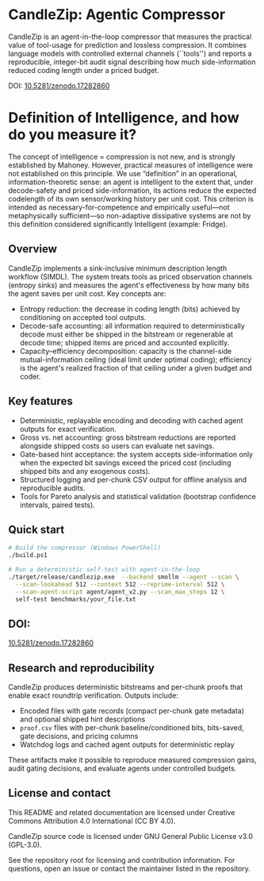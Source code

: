 # CandleZip: Agentic Compressor

CandleZip is an agent-in-the-loop compressor that measures the practical value of tool-usage for prediction and lossless compression. It combines language models with controlled external channels (``tools'') and reports a reproducible, integer-bit audit signal describing how much side-information reduced coding length under a priced budget.

DOI: [10.5281/zenodo.17282860](https://doi.org/10.5281/zenodo.17282860)

# Definition of Intelligence, and how do you measure it? 
The concept of intelligence = compression is not new, and is strongly established by Mahoney. However, practical measures of intelligence were not established on this principle. 
We use “definition” in an operational, information-theoretic sense: an agent is intelligent to the extent that,
under decode-safety and priced side-information, its actions reduce the expected codelength of its own
sensor/working history per unit cost. This criterion is intended as necessary-for-competence and empirically
useful—not metaphysically sufficient—so non-adaptive dissipative systems are not by this definition considered significantly Intelligent (example: Fridge).  
## Overview

CandleZip implements a sink-inclusive minimum description length workflow (SIMDL). The system treats tools as priced observation channels (entropy sinks) and measures the agent's effectiveness by how many bits the agent saves per unit cost. Key concepts are:

- Entropy reduction: the decrease in coding length (bits) achieved by conditioning on accepted tool outputs.
- Decode-safe accounting: all information required to deterministically decode must either be shipped in the bitstream or regenerable at decode time; shipped items are priced and accounted explicitly.
- Capacity–efficiency decomposition: capacity is the channel-side mutual-information ceiling (ideal limit under optimal coding); efficiency is the agent's realized fraction of that ceiling under a given budget and coder.

## Key features

- Deterministic, replayable encoding and decoding with cached agent outputs for exact verification.
- Gross vs. net accounting: gross bitstream reductions are reported alongside shipped costs so users can evaluate net savings.
- Gate-based hint acceptance: the system accepts side-information only when the expected bit savings exceed the priced cost (including shipped bits and any exogenous costs).
- Structured logging and per-chunk CSV output for offline analysis and reproducible audits.
- Tools for Pareto analysis and statistical validation (bootstrap confidence intervals, paired tests).

## Quick start

```bash
# Build the compressor (Windows PowerShell)
./build.ps1

# Run a deterministic self-test with agent-in-the-loop
./target/release/candlezip.exe  --backend smollm --agent --scan \
  --scan-lookahead 512 --context 512 --reprime-interval 512 \
  --scan-agent-script agent/agent_v2.py --scan_max_steps 12 \
  self-test benchmarks/your_file.txt

```
## DOI:
[10.5281/zenodo.17282860](https://doi.org/10.5281/zenodo.17282860)

## Research and reproducibility

CandleZip produces deterministic bitstreams and per-chunk proofs that enable exact roundtrip verification. Outputs include:

- Encoded files with gate records (compact per-chunk gate metadata) and optional shipped hint descriptions
- `proof.csv` files with per-chunk baseline/conditioned bits, bits-saved, gate decisions, and pricing columns
- Watchdog logs and cached agent outputs for deterministic replay

These artifacts make it possible to reproduce measured compression gains, audit gating decisions, and evaluate agents under controlled budgets.

## License and contact

This README and related documentation are licensed under Creative Commons Attribution 4.0 International (CC BY 4.0).

CandleZip source code is licensed under GNU General Public License v3.0 (GPL-3.0).

See the repository root for licensing and contribution information. For questions, open an issue or contact the maintainer listed in the repository.
